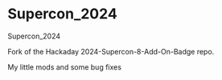 # Supercon_2024
Supercon_2024

Fork of the Hackaday 2024-Supercon-8-Add-On-Badge repo.

My little mods and some bug fixes
